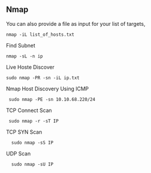 ## Nmap
You can also provide a file as input for your list of targets,
  
    nmap -iL list_of_hosts.txt

Find Subnet

    nmap -sL -n ip
    
 Live Hoste Discover
 
    sudo nmap -PR -sn -iL ip.txt

 Nmap Host Discovery Using ICMP 
 
     sudo nmap -PE -sn 10.10.68.220/24

 TCP Connect Scan 

     sudo nmap -r -sT IP

 TCP SYN Scan 
 
      sudo nmap -sS IP
      
  UDP Scan 
  
      sudo nmap -sU IP
